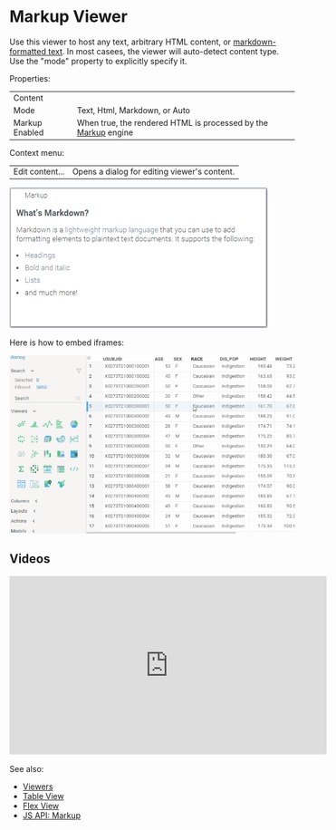 <!-- TITLE: Markup Viewer -->
<!-- SUBTITLE: -->

# Markup Viewer

Use this viewer to host any text, arbitrary HTML content, or [markdown-formatted text](../../overview/markdown.md). In most casees,
the viewer will auto-detect content type. Use the "mode" property to explicitly specify it.

Properties:

|                     |         |
|---------------------|---------|
| Content             |     |
| Mode                | Text, Html, Markdown, or Auto |
| Markup Enabled      | When true, the rendered HTML is processed by the [Markup](../../overview/markup.md) engine |

Context menu:

|                       |                 |
|-----------------------|-----------------|
| Edit content...       | Opens a dialog for editing viewer's content.   |


![Markup Viewer](markup-viewer.png "Markup Viewer") 

Here is how to embed iframes:

![Markup Viewer](markup-iframe-embedding.gif "iframe embedding") 

## Videos

<iframe width="560" height="315" src="https://www.youtube.com/embed/7MBXWzdC0-I?start=3052" frameborder="0" allow="accelerometer; autoplay; clipboard-write; encrypted-media; gyroscope; picture-in-picture" allowfullscreen></iframe>

See also: 
  
  * [Viewers](../viewers.md)
  * [Table View](../../overview/table-view.md)
  * [Flex View](../../overview/flex-view.md)
  * [JS API: Markup](https://public.datagrok.ai/js/samples/ui/viewers/types/markup)
